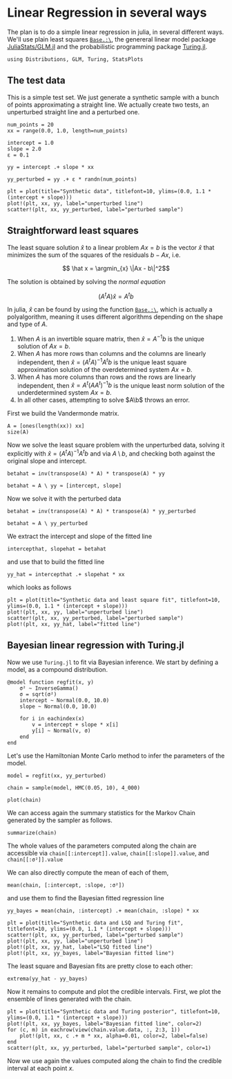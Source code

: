 # Linear Regression in several ways

The plan is to do a simple linear regression in julia, in several different ways. We'll use plain least squares [`Base.:\`](https://docs.julialang.org/en/v1/stdlib/LinearAlgebra/#Base.:\\-Tuple{AbstractMatrix,%20AbstractVecOrMat}), the genereral linear model package [JuliaStats/GLM.jl](https://juliastats.org/GLM.jl/stable/) and the probabilistic programming package [Turing.jl](https://turing.ml/stable/).

```@example linear_reg
using Distributions, GLM, Turing, StatsPlots
```

## The test data

This is a simple test set. We just generate a synthetic sample with a bunch of points approximating a straight line. We actually create two tests, an unperturbed straight line and a perturbed one.

```@example linear_reg
num_points = 20
xx = range(0.0, 1.0, length=num_points)

intercept = 1.0
slope = 2.0
ε = 0.1

yy = intercept .+ slope * xx

yy_perturbed = yy .+ ε * randn(num_points)

plt = plot(title="Synthetic data", titlefont=10, ylims=(0.0, 1.1 * (intercept + slope)))
plot!(plt, xx, yy, label="unperturbed line")
scatter!(plt, xx, yy_perturbed, label="perturbed sample")
```

## Straightforward least squares

The least square solution $\hat x$ to a linear problem $Ax = b$ is the vector $\hat x$ that minimizes the sum of the squares of the residuals $b - Ax$, i.e.
```math
    \hat x = \argmin_{x} \|Ax - b\|^2
```
The solution is obtained by solving the *normal equation*
```math
    (A^t A)\hat x = A^t b
```

In julia, $\hat x$ can be found by using the function [`Base.:\`](https://docs.julialang.org/en/v1/stdlib/LinearAlgebra/#Base.:\\-Tuple{AbstractMatrix,%20AbstractVecOrMat}), which is actually a polyalgorithm, meaning it uses different algorithms depending on the shape and type of $A$. 

1. When $A$ is an invertible square matrix, then $\hat x = A^{-1}b$ is the unique solution of $Ax = b$.
2. When $A$ has more rows than columns and the columns are linearly independent, then $\hat x = (A^tA)^{-1}A^tb$ is the unique least square approximation solution of the overdetermined system $Ax = b$.
3. When $A$ has more columns than rows and the rows are linearly independent, then $\hat x = A^t(AA^t)^{-1}b$ is the unique least norm solution of the underdetermined system $Ax = b$.
4. In all other cases, attempting to solve $A\b$ throws an error.

First we build the Vandermonde matrix.

```@example linear_reg
A = [ones(length(xx)) xx]
size(A)
```

Now we solve the least square problem with the unperturbed data, solving it explicitly with $\hat x = (A^tA)^{-1}A^tb$ and via $A \setminus b$, and checking both against the original slope and intercept.

```@example linear_reg
betahat = inv(transpose(A) * A) * transpose(A) * yy

betahat ≈ A \ yy ≈ [intercept, slope]
```

Now we solve it with the perturbed data

```@example linear_reg
betahat = inv(transpose(A) * A) * transpose(A) * yy_perturbed

betahat ≈ A \ yy_perturbed
```

We extract the intercept and slope of the fitted line

```@example linear_reg
intercepthat, slopehat = betahat
```

and use that to build the fitted line

```@example linear_reg
yy_hat = intercepthat .+ slopehat * xx 
```

which looks as follows

```@example linear_reg
plt = plot(title="Synthetic data and least square fit", titlefont=10, ylims=(0.0, 1.1 * (intercept + slope)))
plot!(plt, xx, yy, label="unperturbed line")
scatter!(plt, xx, yy_perturbed, label="perturbed sample")
plot!(plt, xx, yy_hat, label="fitted line")
```

## Bayesian linear regression with Turing.jl

Now we use `Turing.jl` to fit via Bayesian inference. We start by defining a model, as a compound distribution.

```@example linear_reg
@model function regfit(x, y)
    σ² ~ InverseGamma()
    σ = sqrt(σ²)
    intercept ~ Normal(0.0, 10.0)
    slope ~ Normal(0.0, 10.0)

    for i in eachindex(x)
        v = intercept + slope * x[i]
        y[i] ~ Normal(v, σ)
    end
end
```

Let's use the Hamiltonian Monte Carlo method to infer the parameters of the model.

```@example linear_reg
model = regfit(xx, yy_perturbed)

chain = sample(model, HMC(0.05, 10), 4_000)
```

```@example linear_reg
plot(chain)
```

We can access again the summary statistics for the Markov Chain generated by the sampler as follows.

```@example linear_reg
summarize(chain)
```

The whole values of the parameters computed along the chain are accessible via `chain[[:intercept]].value`, `chain[[:slope]].value`, and `chain[[:σ²]].value`

We can also directly compute the mean of each of them,

```@example linear_reg
mean(chain, [:intercept, :slope, :σ²])
```

and use them to find the Bayesian fitted regression line

```@example linear_reg
yy_bayes = mean(chain, :intercept) .+ mean(chain, :slope) * xx
```

```@example linear_reg
plt = plot(title="Synthetic data and LSQ and Turing fit", titlefont=10, ylims=(0.0, 1.1 * (intercept + slope)))
scatter!(plt, xx, yy_perturbed, label="perturbed sample")
plot!(plt, xx, yy, label="unperturbed line")
plot!(plt, xx, yy_hat, label="LSQ fitted line")
plot!(plt, xx, yy_bayes, label="Bayesian fitted line")
```

The least square and Bayesian fits are pretty close to each other:

```@example linear_reg
extrema(yy_hat - yy_bayes)
```

Now it remains to compute and plot the credible intervals. First, we plot the ensemble of lines generated with the chain.

```@example linear_reg
plt = plot(title="Synthetic data and Turing posterior", titlefont=10, ylims=(0.0, 1.1 * (intercept + slope)))
plot!(plt, xx, yy_bayes, label="Bayesian fitted line", color=2)
for (c, m) in eachrow(view(chain.value.data, :, 2:3, 1))
    plot!(plt, xx, c .+ m * xx, alpha=0.01, color=2, label=false)
end
scatter!(plt, xx, yy_perturbed, label="perturbed sample", color=1)
```

Now we use again the values computed along the chain to find the credible interval at each point $x$.
